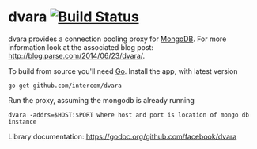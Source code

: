 dvara [![Build Status](https://secure.travis-ci.org/intercom/dvara.png)](http://travis-ci.org/intercom/dvara)
=====

dvara provides a connection pooling proxy for
[MongoDB](http://www.mongodb.org/). For more information look at the associated
blog post: http://blog.parse.com/2014/06/23/dvara/.

To build from source you'll need [Go](http://golang.org/).
Install the app, with latest version

    go get github.com/intercom/dvara

Run the proxy, assuming the mongodb is already running

    dvara -addrs=$HOST:$PORT where host and port is location of mongo db instance

Library documentation: https://godoc.org/github.com/facebook/dvara
